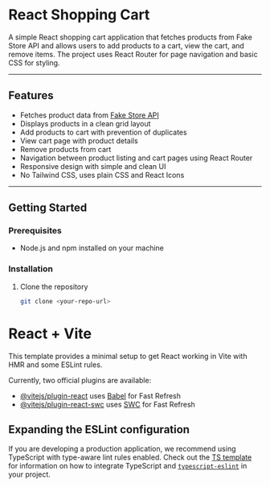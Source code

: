 # React Shopping Cart

A simple React shopping cart application that fetches products from Fake Store API and allows users to add products to a cart, view the cart, and remove items. The project uses React Router for page navigation and basic CSS for styling.

---

## Features

- Fetches product data from [Fake Store API](https://fakestoreapi.com/)
- Displays products in a clean grid layout
- Add products to cart with prevention of duplicates
- View cart page with product details
- Remove products from cart
- Navigation between product listing and cart pages using React Router
- Responsive design with simple and clean UI
- No Tailwind CSS, uses plain CSS and React Icons

---

## Getting Started

### Prerequisites

- Node.js and npm installed on your machine

### Installation

1. Clone the repository

   ```bash
   git clone <your-repo-url>
# React + Vite

This template provides a minimal setup to get React working in Vite with HMR and some ESLint rules.

Currently, two official plugins are available:

- [@vitejs/plugin-react](https://github.com/vitejs/vite-plugin-react/blob/main/packages/plugin-react) uses [Babel](https://babeljs.io/) for Fast Refresh
- [@vitejs/plugin-react-swc](https://github.com/vitejs/vite-plugin-react/blob/main/packages/plugin-react-swc) uses [SWC](https://swc.rs/) for Fast Refresh

## Expanding the ESLint configuration

If you are developing a production application, we recommend using TypeScript with type-aware lint rules enabled. Check out the [TS template](https://github.com/vitejs/vite/tree/main/packages/create-vite/template-react-ts) for information on how to integrate TypeScript and [`typescript-eslint`](https://typescript-eslint.io) in your project.

